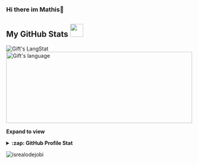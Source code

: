 ### Hi there im Mathis👋


  <!-- GitHub section -->

 ##  My GitHub Stats <img src = "https://i.pinimg.com/originals/65/c4/f4/65c4f452571be1261e9c623f7da488ac.gif" width = 35px> 
 
 <div>
   <img align="center" src="https://github-readme-streak-stats.herokuapp.com/?user=malbertzard" alt="Gift's LangStat" />
  <img align="center" src="https://github-readme-stats.vercel.app/api/top-langs?username=malbertzard&langs_count=10&show_icons=true&locale=en&layout=compact&theme=light" alt="Gift's language" height="192px"  width="500px"/>
</div>

**Expand to view**
<details>
  <summary><b>:zap: GitHub Profile Stat</b></summary>
  <img src="https://github-readme-stats.anuraghazra1.vercel.app/api?username=malbertzard&show_icons=true" />
</details>
  
  <!-- GitHub section: END -->
  
 <p align="left"> <img src="https://komarev.com/ghpvc/?username=malbertzard&label=Profile%20views&color=0e75b6&style=flat" alt="isrealodejobi" />
</p>
